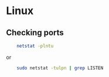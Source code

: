 # Linux 

## Checking ports

```bash
    netstat -plntu
``` 
   or
```bash
    sudo netstat -tulpn | grep LISTEN
```